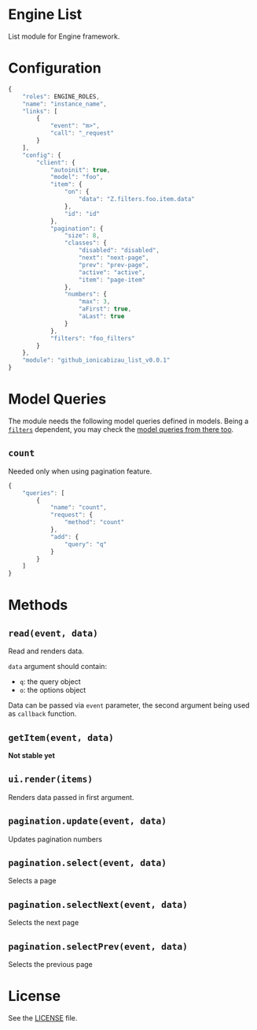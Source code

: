 Engine List
===========

List module for Engine framework.

# Configuration
```js
{
    "roles": ENGINE_ROLES,
    "name": "instance_name",
    "links": [
        {
            "event": "m>",
            "call": "_request"
        }
    ],
    "config": {
        "client": {
            "autoinit": true,
            "model": "foo",
            "item": {
                "on": {
                    "data": "Z.filters.foo.item.data"
                },
                "id": "id"
            },
            "pagination": {
                "size": 8,
                "classes": {
                    "disabled": "disabled",
                    "next": "next-page",
                    "prev": "prev-page",
                    "active": "active",
                    "item": "page-item"
                },
                "numbers": {
                    "max": 3,
                    "aFirst": true,
                    "aLast": true
                }
            },
            "filters": "foo_filters"
        }
    },
    "module": "github_ionicabizau_list_v0.0.1"
}
```

# Model Queries

The module needs the following model queries defined in models. Being a [`filters`](https://github.com/IonicaBizau/engine-filters) dependent, you may check the [model queries from there too](https://github.com/IonicaBizau/engine-filters/blob/master/README.md#model-queries).

## `count`

Needed only when using pagination feature.

```js
{
    "queries": [
        {
            "name": "count",
            "request": {
                "method": "count"
            },
            "add": {
                "query": "q"
            }
        }
    ]
}
```

# Methods

## `read(event, data)`
Read and renders data.

`data` argument should contain:
 - `q`: the query object
 - `o`: the options object

Data can be passed via `event` parameter, the second argument being used as `callback` function.

## `getItem(event, data)`
**Not stable yet**

## `ui.render(items)`
Renders data passed in first argument.

## `pagination.update(event, data)`
Updates pagination numbers

## `pagination.select(event, data)`
Selects a page

## `pagination.selectNext(event, data)`
Selects the next page

## `pagination.selectPrev(event, data)`
Selects the previous page

# License
See the [LICENSE](./license) file.
